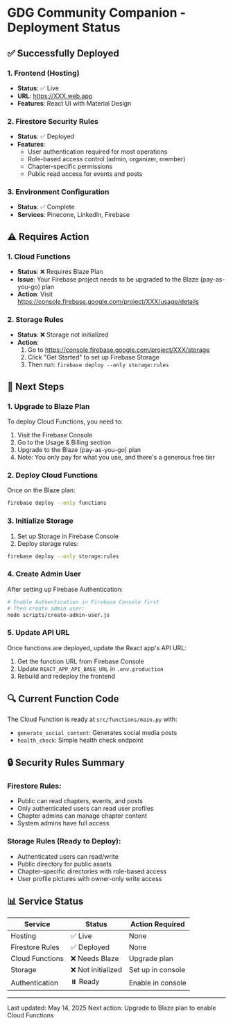 # GDG Community Companion - Deployment Status

## ✅ Successfully Deployed

### 1. Frontend (Hosting)
- **Status**: ✅ Live
- **URL**: https://XXX.web.app
- **Features**: React UI with Material Design

### 2. Firestore Security Rules
- **Status**: ✅ Deployed
- **Features**:
  - User authentication required for most operations
  - Role-based access control (admin, organizer, member)
  - Chapter-specific permissions
  - Public read access for events and posts

### 3. Environment Configuration
- **Status**: ✅ Complete
- **Services**: Pinecone, LinkedIn, Firebase

## ⚠️ Requires Action

### 1. Cloud Functions
- **Status**: ❌ Requires Blaze Plan
- **Issue**: Your Firebase project needs to be upgraded to the Blaze (pay-as-you-go) plan
- **Action**: Visit https://console.firebase.google.com/project/XXX/usage/details

### 2. Storage Rules
- **Status**: ❌ Storage not initialized
- **Action**: 
  1. Go to https://console.firebase.google.com/project/XXX/storage
  2. Click "Get Started" to set up Firebase Storage
  3. Then run: `firebase deploy --only storage:rules`

## 📝 Next Steps

### 1. Upgrade to Blaze Plan
To deploy Cloud Functions, you need to:
1. Visit the Firebase Console
2. Go to the Usage & Billing section
3. Upgrade to the Blaze (pay-as-you-go) plan
4. Note: You only pay for what you use, and there's a generous free tier

### 2. Deploy Cloud Functions
Once on the Blaze plan:
```bash
firebase deploy --only functions
```

### 3. Initialize Storage
1. Set up Storage in Firebase Console
2. Deploy storage rules:
```bash
firebase deploy --only storage:rules
```

### 4. Create Admin User
After setting up Firebase Authentication:
```bash
# Enable Authentication in Firebase Console first
# Then create admin user:
node scripts/create-admin-user.js
```

### 5. Update API URL
Once functions are deployed, update the React app's API URL:
1. Get the function URL from Firebase Console
2. Update `REACT_APP_API_BASE_URL` in `.env.production`
3. Rebuild and redeploy the frontend

## 🔍 Current Function Code

The Cloud Function is ready at `src/functions/main.py` with:
- `generate_social_content`: Generates social media posts
- `health_check`: Simple health check endpoint

## 🔒 Security Rules Summary

### Firestore Rules:
- Public can read chapters, events, and posts
- Only authenticated users can read user profiles
- Chapter admins can manage chapter content
- System admins have full access

### Storage Rules (Ready to Deploy):
- Authenticated users can read/write
- Public directory for public assets
- Chapter-specific directories with role-based access
- User profile pictures with owner-only write access

## 📊 Service Status

| Service | Status | Action Required |
|---------|--------|----------------|
| Hosting | ✅ Live | None |
| Firestore Rules | ✅ Deployed | None |
| Cloud Functions | ❌ Needs Blaze | Upgrade plan |
| Storage | ❌ Not initialized | Set up in console |
| Authentication | ⏸️ Ready | Enable in console |

---

Last updated: May 14, 2025
Next action: Upgrade to Blaze plan to enable Cloud Functions